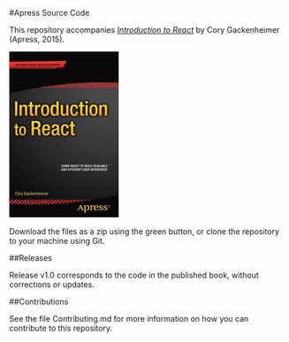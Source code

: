 #Apress Source Code

This repository accompanies [*Introduction to React*](http://www.apress.com/9781484212462) by Cory Gackenheimer (Apress, 2015).

![Cover image](9781484212462.jpg)

Download the files as a zip using the green button, or clone the repository to your machine using Git.

##Releases

Release v1.0 corresponds to the code in the published book, without corrections or updates.

##Contributions

See the file Contributing.md for more information on how you can contribute to this repository.
